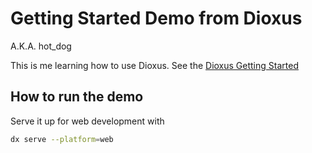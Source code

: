 # Getting Started Demo from Dioxus

A.K.A. hot_dog

This is me learning how to use Dioxus. See the [Dioxus Getting Started](https://dioxuslabs.com/learn/0.6/getting_started/#) 

## How to run the demo
Serve it up for web development with 

```bash
dx serve --platform=web
```

